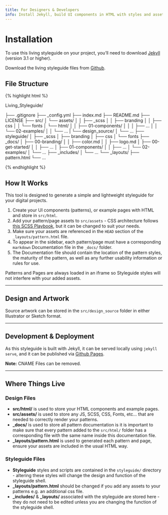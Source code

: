```yaml
---
title: For Designers & Developers
info: Install Jekyll, build UI components in HTML with styles and assets attached, add documentation.
---
```


# Installation

To use this living styleguide on your project, you’ll need to download [Jekyll](http://jekyllrb.com/) (version 3.1 or higher).

Download the living styleguide files from [Github](https://github.com/matthewelsom/Living_Styleguide).

## File Structure

{% highlight html %}

Living_Styleguide/

├── .gitignore
├── _config.yml
├── index.md
├── README.md
├── LICENSE
├── src/
│   └── assets/
│   │   ├── _scss
│   │   ├── branding
│   │   ├── css
│   │   └── fonts
│   └── html/
│   │   ├── 01-components/
│   │   │   ├── ...
│   │   └── 02-examples/
│   │       └── ...
|   └── design_source/
│       └── ...
├── styleguide/
│   ├── _scss
│   ├── branding
│   ├── css
│   └── fonts
├── _docs/
│   ├── 00-branding/
│   │   ├── color.md
│   │   ├── logo.md
│   ├── 00-get-started/
│   │   ├── ...
│   ├── 01-components/
│   │   ├── ...
│   └── 02-examples/
│       └── ...
├── _includes/
│   └── ...
└── _layouts/
    ├── pattern.html
    └── ...

{% endhighlight %}

## How It Works

This tool is designed to generate a simple and lightweight styleguide for your digital projects.  

1. Create your UI components (patterns), or example pages with HTML and store in `src/html`.
2. Add your pattern/page assets to `src/assets` - CSS architecture follows [this SCSS Playbook](http://matthewelsom.com/blog/simple-scss-playbook.html), but it can be changed to suit your needs.
3. Make sure your assets are referenced in the `HEAD` section of the `_layouts/pattern.html` file. 
4. To appear in the sidebar, each pattern/page must have a corresponding `markdown` Documentation file in the `_docs/` folder.
5. The Documentation file should contain the location of the pattern styles, the maturity of the pattern, as well as any further usability information or rules for use.

Patterns and Pages are always loaded in an iframe so Styleguide styles will not interfere with your added assets.

___

## Design and Artwork

Source artwork can be stored in the `src/design_source` folder in either Illustrator or Sketch format.

___

## Development & Deployment

As this styleguide is built with Jekyll, it can be served locally using `jekyll serve`, and it can be published via [Github Pages](https://pages.github.com/).

**Note:** CNAME Files can be removed.

___

## Where Things Live

### Design Files

- **src/html/** is used to store your HTML components and example pages.
- **src/assets/** is used to store any JS, SCSS, CSS, Fonts, etc... that are needed to correctly render your patterns.
- **_docs/** is used to store all pattern documentation is it is important to make sure that every pattern added to the `src/html/` folder has a corresponding file with the same name inside this documentation file.
- **_layouts/pattern.html** is used to generated each pattern and page, ensure your assets are included in the usual HTML way.

### Styleguide Files

- **Styleguide** styles and scripts are contained in the `styleguide/` directory - altering these styles will change the design and function of the styleguide shell.
- **_layouts/pattern.html** should be changed if you add any assets to your patterns e.g. an additional css file.
- **_includes/** & **_layouts/** associated with the styleguide are stored here - they do not need to be edited unless you are changing the function of the styleguide shell.